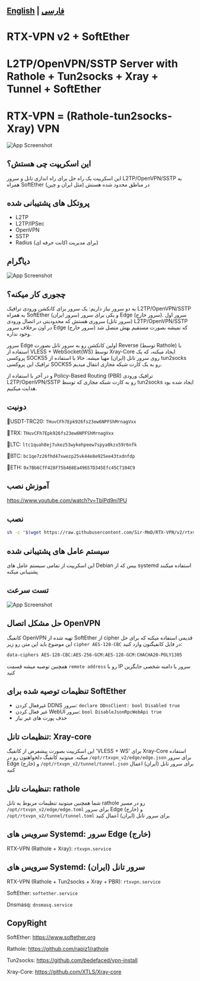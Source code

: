## [English](/README.md) | [فارسی](/README_fa.md)
# RTX-VPN v2 + SoftEther
# L2TP/OpenVPN/SSTP Server with Rathole + Tun2socks + Xray + Tunnel + SoftEther
# RTX-VPN = (Rathole-tun2socks-Xray) VPN
![App Screenshot](https://raw.githubusercontent.com/Sir-MmD/RTX-VPN/refs/heads/v2/menu.png)

## این اسکریپت  چی هستش؟
این اسکریپت یک راه حل برای راه اندازی تانل و سرور L2TP/OpenVPN/SSTP به همراه SoftEther در مناطق محدود شده هستش (مثل ایران و چین)

## پروتکل های پشتیبانی شده
- L2TP
- L2TP/IPSec
- OpenVPN
- SSTP
- Radius (برای مدیریت اکانت حرفه ای)

## دیاگرام
![App Screenshot](https://raw.githubusercontent.com/Sir-MmD/RTX-VPN/refs/heads/v2/diagram.png)

## چجوری کار میکنه؟
به دو سرور نیاز داریم: یک سرور برای کانکشن ورودی ترافیک L2TP/OpenVPN/SSTP به همراه SoftEther (سرور ایران) و یکی برای سرور Edge (سرور خارج). سرور اول (سرور تانل) سروری هستش که محدودیتی در اتصال ورودی L2TP/OpenVPN/SSTP در اون برخلاف سرور Edge (سرور خارج) که نمیشه بصورت مستقیم بهش متصل شد وجود نداره.

سرور Edge اولین کانکشن رو به سرور تانل بصورت Reverse (توسط Rathole) با استفاده از VLESS + WebSocket(WS) توسط Xray-Core ایجاد میکنه، که یک پروکسی SOCKS5 روی سرور تانل (ایران) مهیا میشه. حالا با استفاده از tun2socks ترافیک این پروکسی SOCKS5 رو به یک کارت شبکه مجازی انتقال میدیم.

و در آخر با استفاده از Policy-Based Routing (PBR) ترافیک ورودی L2TP/OpenVPN/SSTP رو به کارت شبکه مجازی که توسط tun2socks ایجاد شده بود هدایت میکنیم.

## دونیت
🔹USDT-TRC20: ```THuvCFh7Epk926fs23ew6NPFShMrnagVxx```

🔹TRX: ```THuvCFh7Epk926fs23ew6NPFShMrnagVxx```

🔹LTC: ```ltc1quah8ej7ukez53wykehpeew7spya0kzx59r6nfk```

🔹BTC: ```bc1qe7z26fhd47xwezp25vk44e8e925ee43txdnfdp```

🔹ETH: ```0x7Bb6CfF428F75b468Ea49657D345Efc45C7104C9```

## آموزش نصب
https://www.youtube.com/watch?v=TbIPd9ni1PU

## نصب
```bash
sh -c "$(wget https://raw.githubusercontent.com/Sir-MmD/RTX-VPN/v2/rtxvpn_v2.sh -O -)"
```

## سیستم عامل های پشتیبانی شده
این اسکریپت از تمامی سیستم عامل های Debian بیس که از systemd استفاده میکنند پشتیبانی میکنه

## تست سرعت
![App Screenshot](https://raw.githubusercontent.com/Sir-MmD/RTX-VPN/refs/heads/v2/speedtest.jpg)

## حل مشکل اتصال OpenVPN
کانفیگ OpenVPN تهیه شده از SoftEther از cipher قدیمی استفاده میکنه که برای حل این موضوع باید این متن رو زیر ```cipher AES-128-CBC``` در فایل کانفیگتون وارد کنید:
```bash
data-ciphers AES-128-CBC:AES-256-GCM:AES-128-GCM:CHACHA20-POLY1305
```
همچنین توصیه میشه قسمت ```remote address``` رو با IP سرور یا دامنه شخصی جایگزین کنید

## تنظیمات توصیه شده برای SoftEther
- غیرفعال کردن DDNS سرور: ```declare DDnsClient: bool Disabled true```
- غیر فعال کردن WebUI سرور: ```bool DisableJsonRpcWebApi true```
- حذف پورت های غیر نیاز

## تنظیمات تانل: Xray-core
این اسکریپت بصورت پیشفرض از کانفیگ 'VLESS + WS' برای Xray-Core استفاده میکنه. میتونید کانفیگ دلخواهتون رو در ```/opt/rtxvpn_v2/edge/edge.json``` برای سرور Edge (خارج) و ```/opt/rtxvpn_v2/tunnel/tunnel.json``` برای سرور تانل (ایران) اعمال کنید

## تنظیمات تانل: rathole
شما همچنین میتونید تنظیمات مربوط به تانل rathole رو در مسیر ```/opt/rtxvpn_v2/edge/edge.toml``` برای سرور Edge (خارج) و ```/opt/rtxvpn_v2/tunnel/tunnel.toml``` برای سرور تانل (ایران) اعمال کنید

## سرویس های Systemd: سرور Edge (خارج)
RTX-VPN (Rathole + Xray): ```rtxvpn.service```

## سرویس های Systemd: سرور تانل (ایران)
RTX-VPN (Rathole + Tun2socks + Xray + PBR): ```rtxvpn.service```

SoftEther: ```softether.service```

Dnsmasq: ```dnsmasq.service```

## CopyRight
SoftEther: https://www.softether.org

Rathole: https://github.com/rapiz1/rathole

Tun2socks: https://github.com/bedefaced/vpn-install

Xray-Core: https://github.com/XTLS/Xray-core
